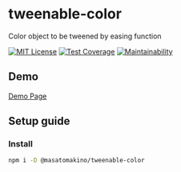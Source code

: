 # tweenable-color

Color object to be tweened by easing function

[![MIT License](http://img.shields.io/badge/license-MIT-blue.svg?style=flat)](LICENSE)
[![Test Coverage](https://api.codeclimate.com/v1/badges/8bc4b3842a3c36b7b15a/test_coverage)](https://codeclimate.com/github/MasatoMakino/tweenable-color/test_coverage)
[![Maintainability](https://api.codeclimate.com/v1/badges/8bc4b3842a3c36b7b15a/maintainability)](https://codeclimate.com/github/MasatoMakino/tweenable-color/maintainability)

## Demo

[Demo Page](https://masatomakino.github.io/tweenable-color/demo/)

## Setup guide

### Install

```bash
npm i -D @masatomakino/tweenable-color
```
